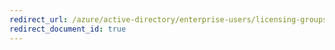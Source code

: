 ```yaml
---
redirect_url: /azure/active-directory/enterprise-users/licensing-groups-change-licenses
redirect_document_id: true
---
```

